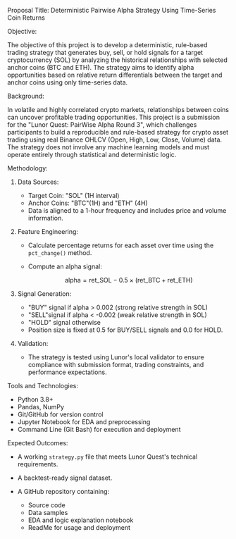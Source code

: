 Proposal Title:
Deterministic Pairwise Alpha Strategy Using Time-Series Coin Returns




Objective:

The objective of this project is to develop a deterministic, rule-based trading strategy that generates buy, sell, or hold signals for a target cryptocurrency (SOL) by analyzing the historical relationships with selected anchor coins (BTC and ETH). The strategy aims to identify alpha opportunities based on relative return differentials between the target and anchor coins using only time-series data.

Background:

In volatile and highly correlated crypto markets, relationships between coins can uncover profitable trading opportunities. This project is a submission for the "Lunor Quest: PairWise Alpha Round 3", which challenges participants to build a reproducible and rule-based strategy for crypto asset trading using real Binance OHLCV (Open, High, Low, Close, Volume) data. The strategy does not involve any machine learning models and must operate entirely through statistical and deterministic logic.

Methodology:

1. Data Sources:

   * Target Coin: "SOL" (1H interval)
   * Anchor Coins: "BTC"(1H) and "ETH" (4H)
   * Data is aligned to a 1-hour frequency and includes price and volume information.

2. Feature Engineering:

   * Calculate percentage returns for each asset over time using the `pct_change()` method.
   * Compute an alpha signal:

     $$
     \text{alpha} = \text{ret\_SOL} - 0.5 \times (\text{ret\_BTC} + \text{ret\_ETH})
     $$

3. Signal Generation:

   * "BUY" signal if alpha > 0.002 (strong relative strength in SOL)
   * "SELL"signal if alpha < -0.002 (weak relative strength in SOL)
   * "HOLD" signal otherwise
   * Position size is fixed at 0.5 for BUY/SELL signals and 0.0 for HOLD.

4. Validation:

   * The strategy is tested using Lunor's local validator to ensure compliance with submission format, trading constraints, and performance expectations.



Tools and Technologies:

* Python 3.8+
* Pandas, NumPy
* Git/GitHub for version control
* Jupyter Notebook for EDA and preprocessing
* Command Line (Git Bash) for execution and deployment



Expected Outcomes:

* A working `strategy.py` file that meets Lunor Quest's technical requirements.
* A backtest-ready signal dataset.
* A GitHub repository containing:

  * Source code
  * Data samples
  * EDA and logic explanation notebook
  * ReadMe for usage and deployment



